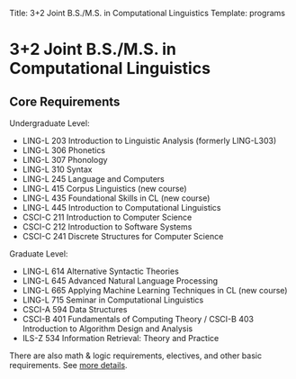Title: 3+2 Joint B.S./M.S. in Computational Linguistics
Template: programs

# 3+2 Joint B.S./M.S. in Computational Linguistics
## Core Requirements

Undergraduate Level:

* LING-L 203  Introduction to Linguistic Analysis (formerly LING-L303)
* LING-L 306  Phonetics
* LING-L 307  Phonology
* LING-L 310  Syntax
* LING-L 245  Language and Computers
* LING-L 415  Corpus Linguistics (new course)
* LING-L 435  Foundational Skills in CL (new course)
* LING-L 445  Introduction to Computational Linguistics
* CSCI-C 211  Introduction to Computer Science
* CSCI-C 212  Introduction to Software Systems
* CSCI-C 241  Discrete Structures for Computer Science

Graduate Level:

* LING-L 614  Alternative Syntactic Theories
* LING-L 645  Advanced Natural Language Processing
* LING-L 665  Applying Machine Learning Techniques in CL (new course)
* LING-L 715  Seminar in Computational Linguistics
* CSCI-A 594  Data Structures
* CSCI-B 401  Fundamentals of Computing Theory / CSCI-B 403 Introduction to Algorithm Design and Analysis
* ILS-Z 534  Information Retrieval: Theory and Practice

There are also math & logic requirements, electives, and other basic requirements. See [more details](/BSMS.pdf).
